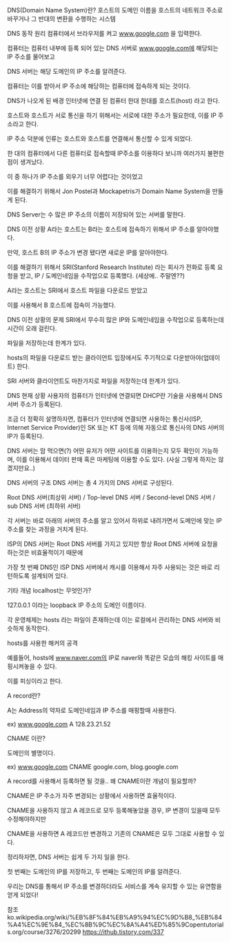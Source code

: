 DNS(Domain Name System)란?
호스트의 도메인 이름을 호스트의 네트워크 주소로 바꾸거나 그 반대의 변환을 수행하는 시스템

 

DNS 동작 원리
컴퓨터에서 브라우저를 켜고 www.google.com 을 입력한다.

컴퓨터는 컴퓨터 내부에 등록 되어 있는 DNS 서버로 www.google.com에 해당되는 IP 주소를 물어보고

DNS 서버는 해당 도메인의 IP 주소를 알려준다.

컴퓨터는 이를 받아서 IP 주소에 해당하는 컴퓨터에 접속하게 되는 것이다.


 

DNS가 나오게 된 배경
인터넷에 연결 된 컴퓨터 한대 한대를 호스트(host) 라고 한다.

호스트와 호스트가 서로 통신을 하기 위해서는 서로에 대한 주소가 필요한데, 이를 IP 주소라고 한다.

IP 주소 덕분에 인류는 호스트와 호스트를 연결해서 통신할 수 있게 되었다.

한 대의 컴퓨터에서 다른 컴퓨터로 접속할때 IP주소를 이용하다 보니까 여러가지 불편한 점이 생겨났다.

이 중 하나가 IP 주소를 외우기 너무 어렵다는 것이었고

이를 해결하기 위해서 Jon Postel과 Mockapetris가 Domain Name System을 만들게 된다.

DNS Server는 수 많은 IP 주소의 이름이 저장되어 있는 서버를 말한다.

 

DNS 이전 상황
A라는 호스트는 B라는 호스트에 접속하기 위해서 IP 주소를 알아야했다.

만약, 호스트 B의 IP 주소가 변경 됐다면 새로운 IP를 알아야한다.

이를 해결하기 위해서 SRI(Stanford Research Institute) 라는 회사가 전화로 등록 요청을 받고, IP / 도메인네임을 수작업으로 등록했다. (세상에.. 주말엔??)

A라는 호스트는 SRI에서 호스트 파일을 다운로드 받았고

이를 사용해서 B 호스트에 접속이 가능했다.

 

DNS 이전 상황의 문제
SRI에서 무수히 많은 IP와 도메인네임을 수작업으로 등록하는데 시간이 오래 걸린다.

파일을 저장하는데 한계가 있다.

hosts의 파일을 다운로드 받는 클라이언트 입장에서도 주기적으로 다운받아야(업데이트) 한다.

SRI 서버와 클라이언트도 마찬가지로 파일을 저장하는데 한계가 있다.

 

DNS 현재 상황
사용자의 컴퓨터가 인터넷에 연결되면 DHCP란 기술을 사용해서 DNS 서버 주소가 등록된다.

조금 더 정확히 설명하자면, 컴퓨터가 인터넷에 연결되면 사용하는 통신사(ISP, Internet Service Provider)인 SK 또는 KT 등에 의해 자동으로 통신사의 DNS 서버의 IP가 등록된다.

DNS 서버는 맘 먹으면(?) 어떤 유저가 어떤 사이트를 이용하는지 모두 확인이 가능하며, 이를 이용해서 데이터 판매 혹은 마케팅에 이용할 수도 있다. (사실 그렇게 하지는 않겠지만요..)

 

DNS 서버의 구조
DNS 서버는 총 4 가지의 DNS 서버로 구성된다.

Root DNS 서버(최상위 서버) / Top-level DNS 서버 / Second-level DNS 서버 / sub DNS 서버 (최하위 서버)

각 서버는 바로 아래의 서버의 주소를 알고 있어서 하위로 내려가면서 도메인에 맞는 IP 주소를 찾는 과정을 거치게 된다.

ISP의 DNS 서버는 Root DNS 서버를 가지고 있지만 항상 Root DNS 서버에 요청을 하는것은 비효율적이기 때문에 

가장 첫 번째 DNS인 ISP DNS 서버에서 캐시를 이용해서 자주 사용되는 것은 바로 리턴하도록 설계되어 있다.


 

기타 개념
localhost는 무엇인가?

127.0.0.1 이라는 loopback IP 주소의 도메인 이름이다.

각 운영체제는 hosts 라는 파일이 존재하는데 이는 로컬에서 관리하는 DNS 서버와 비슷하게 동작한다.

hosts를 사용한 해커의 공격

예를들어, hosts에 www.naver.com의 IP로 naver와 똑같은 모습의 해킹 사이트를 매핑시켜놓을 수 있다.

이를 피싱이라고 한다.

A record란?

A는 Address의 약자로 도메인네임과 IP 주소를 매핑할때 사용한다.

ex) www.google.com A 128.23.21.52

CNAME 이란?

도메인의 별명이다.

ex) www.google.com CNAME google.com, blog.google.com 

A record를 사용해서 등록하면 될 것을.. 왜 CNAME이란 개념이 필요할까?

CNAME은 IP 주소가 자주 변경되는 상황에서 사용하면 효율적이다.

CNAME을 사용하지 않고 A 레코드로 모두 등록해놓았을 경우, IP 변경이 있을때 모두 수정해야하지만

CNAME을 사용하면 A 레코드만 변경하고 기존의 CNAME은 모두 그대로 사용할 수 있다.

 

정리하자면, DNS 서버는 쉽게 두 가지 일을 한다.

첫 번째는 도메인의 IP를 저장하고, 두 번째는 도메인의 IP를 알려준다.

우리는 DNS를 통해서 IP 주소를 변경하더라도 서비스를 계속 유지할 수 있는 유연함을 얻게 되었다!

 

참조
ko.wikipedia.org/wiki/%EB%8F%84%EB%A9%94%EC%9D%B8_%EB%84%A4%EC%9E%84_%EC%8B%9C%EC%8A%A4%ED%85%9Copentutorials.org/course/3276/20299
https://ithub.tistory.com/337

